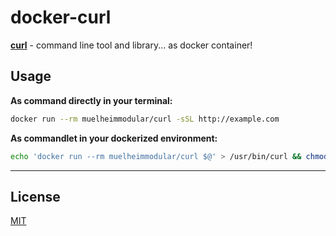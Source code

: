 # docker-curl

[__curl__](https://curl.se/) - command line tool and library... as docker container!

## Usage

__As command directly in your terminal:__

```sh
docker run --rm muelheimmodular/curl -sSL http://example.com
```

__As commandlet in your dockerized environment:__

```sh
echo 'docker run --rm muelheimmodular/curl $@' > /usr/bin/curl && chmod +x /usr/bin/curl
```



---

## License
[MIT](https://github.com/muelheimmodular/docker-curl/blob/main/LICENSE)